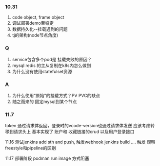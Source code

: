 
### 10.31
1. code object, frame object 
2. 调试部署demo至稳定
3. 数据持久化--挂载遇到的问题
4. tj的架构(node节点角度)

### Q
1. service包含多个pod是 挂载失败的原因？
2. mysql redis 的主从复制在k8s内怎么做到
3. 为什么没有使用statefulset资源

### A
1. 为什么使用“原始”的挂载方式？PV PVC的缺点
2. 随之而来的 固定mysql到某个节点

### 11.7
token 通过请求体返回，登录时的vcode-version也通过请求体发送
应该考虑转移到请求头上
基本实现了 账户和 收藏链接的crud 以及用户登录接口

11.16
测试jenkins
add sth and push, 触发webhook jenkins build
.... 触发 观察freestyle和pipeline的区别

11.17
部署阶段 podman run image 方式阻塞